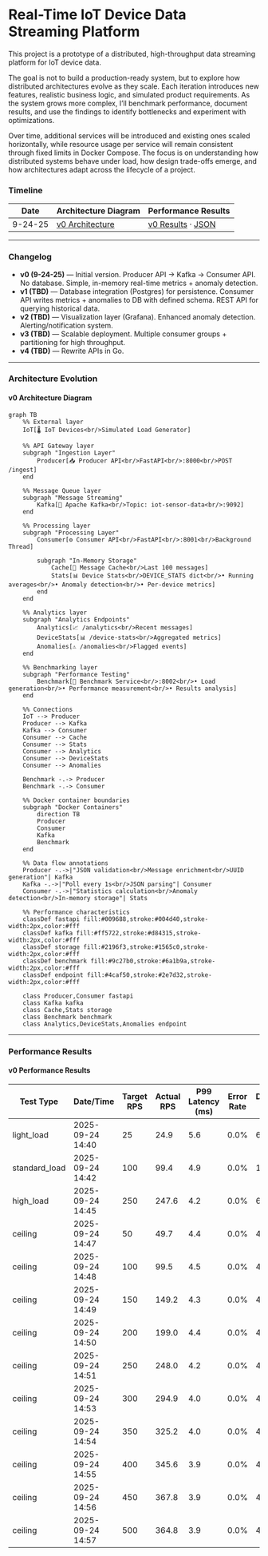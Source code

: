 # Real-Time IoT Device Data Streaming Platform

This project is a prototype of a distributed, high-throughput data streaming platform for IoT device data.  

The goal is not to build a production-ready system, but to explore how distributed architectures evolve as they scale. Each iteration introduces new features, realistic business logic, and simulated product requirements. As the system grows more complex, I’ll benchmark performance, document results, and use the findings to identify bottlenecks and experiment with optimizations.

Over time, additional services will be introduced and existing ones scaled horizontally, while resource usage per service will remain consistent through fixed limits in Docker Compose. The focus is on understanding how distributed systems behave under load, how design trade-offs emerge, and how architectures adapt across the lifecycle of a project.


### Timeline

| Date     | Architecture Diagram | Performance Results |
|----------|----------------------|---------------------|
| 9-24-25  | [v0 Architecture](#v0-architecture-diagram) | [v0 Results](#v0-performance-results) · [JSON](/performance/v0_results.json) |

---

### Changelog

- **v0 (9-24-25)** — Initial version. Producer API → Kafka → Consumer API. No database. Simple, in-memory real-time metrics + anomaly detection.  
- **v1 (TBD)** — Database integration (Postgres) for persistence. Consumer API writes metrics + anomalies to DB with defined schema. REST API for querying historical data.
- **v2 (TBD)** — Visualization layer (Grafana). Enhanced anomaly detection. Alerting/notification system.
- **v3 (TBD)** — Scalable deployment. Multiple consumer groups + partitioning for high throughput.
- **v4 (TBD)** — Rewrite APIs in Go.

---

### Architecture Evolution

#### v0 Architecture Diagram

```mermaid
graph TB
    %% External layer
    IoT[🌡️ IoT Devices<br/>Simulated Load Generator] 
    
    %% API Gateway layer
    subgraph "Ingestion Layer"
        Producer[📥 Producer API<br/>FastAPI<br/>:8000<br/>POST /ingest]
    end
    
    %% Message Queue layer
    subgraph "Message Streaming"
        Kafka[📨 Apache Kafka<br/>Topic: iot-sensor-data<br/>:9092]
    end
    
    %% Processing layer
    subgraph "Processing Layer"
        Consumer[⚙️ Consumer API<br/>FastAPI<br/>:8001<br/>Background Thread]
        
        subgraph "In-Memory Storage"
            Cache[💾 Message Cache<br/>Last 100 messages]
            Stats[📊 Device Stats<br/>DEVICE_STATS dict<br/>• Running averages<br/>• Anomaly detection<br/>• Per-device metrics]
        end
    end
    
    %% Analytics layer
    subgraph "Analytics Endpoints"
        Analytics[📈 /analytics<br/>Recent messages]
        DeviceStats[📊 /device-stats<br/>Aggregated metrics]
        Anomalies[⚠️ /anomalies<br/>Flagged events]
    end
    
    %% Benchmarking layer
    subgraph "Performance Testing"
        Benchmark[🔬 Benchmark Service<br/>:8002<br/>• Load generation<br/>• Performance measurement<br/>• Results analysis]
    end
    
    %% Connections
    IoT --> Producer
    Producer --> Kafka
    Kafka --> Consumer
    Consumer --> Cache
    Consumer --> Stats
    Consumer --> Analytics
    Consumer --> DeviceStats  
    Consumer --> Anomalies
    
    Benchmark -.-> Producer
    Benchmark -.-> Consumer
    
    %% Docker container boundaries
    subgraph "Docker Containers"
        direction TB
        Producer
        Consumer
        Kafka
        Benchmark
    end
    
    %% Data flow annotations
    Producer -.->|"JSON validation<br/>Message enrichment<br/>UUID generation"| Kafka
    Kafka -.->|"Poll every 1s<br/>JSON parsing"| Consumer
    Consumer -.->|"Statistics calculation<br/>Anomaly detection<br/>In-memory storage"| Stats
    
    %% Performance characteristics
    classDef fastapi fill:#009688,stroke:#004d40,stroke-width:2px,color:#fff
    classDef kafka fill:#ff5722,stroke:#d84315,stroke-width:2px,color:#fff
    classDef storage fill:#2196f3,stroke:#1565c0,stroke-width:2px,color:#fff
    classDef benchmark fill:#9c27b0,stroke:#6a1b9a,stroke-width:2px,color:#fff
    classDef endpoint fill:#4caf50,stroke:#2e7d32,stroke-width:2px,color:#fff
    
    class Producer,Consumer fastapi
    class Kafka kafka
    class Cache,Stats storage
    class Benchmark benchmark
    class Analytics,DeviceStats,Anomalies endpoint
```

---

### Performance Results

#### v0 Performance Results
| Test Type | Date/Time | Target RPS | Actual RPS | P99 Latency (ms) | Error Rate | Duration (s) |
|-----------|-----------|------------|------------|------------------|------------|-------------|
| light_load | 2025-09-24 14:40 | 25 | 24.9 | 5.6 | 0.0% | 60.3 |
| standard_load | 2025-09-24 14:42 | 100 | 99.4 | 4.9 | 0.0% | 120.0 |
| high_load | 2025-09-24 14:45 | 250 | 247.6 | 4.2 | 0.0% | 60.0 |
| ceiling | 2025-09-24 14:47 | 50 | 49.7 | 4.4 | 0.0% | 45.2 |
| ceiling | 2025-09-24 14:48 | 100 | 99.5 | 4.5 | 0.0% | 45.2 |
| ceiling | 2025-09-24 14:49 | 150 | 149.2 | 4.3 | 0.0% | 45.2 |
| ceiling | 2025-09-24 14:50 | 200 | 199.0 | 4.4 | 0.0% | 45.0 |
| ceiling | 2025-09-24 14:51 | 250 | 248.0 | 4.2 | 0.0% | 45.0 |
| ceiling | 2025-09-24 14:53 | 300 | 294.9 | 4.0 | 0.0% | 45.0 |
| ceiling | 2025-09-24 14:54 | 350 | 325.2 | 4.0 | 0.0% | 45.0 |
| ceiling | 2025-09-24 14:55 | 400 | 345.6 | 3.9 | 0.0% | 45.0 |
| ceiling | 2025-09-24 14:56 | 450 | 367.8 | 3.9 | 0.0% | 45.0 |
| ceiling | 2025-09-24 14:57 | 500 | 364.8 | 3.9 | 0.0% | 45.0 |
